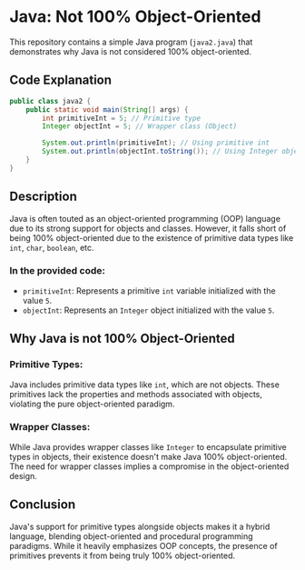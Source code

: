 # Java: Not 100% Object-Oriented

This repository contains a simple Java program (`java2.java`) that demonstrates why Java is not considered 100% object-oriented.

## Code Explanation

```java
public class java2 {
    public static void main(String[] args) {
        int primitiveInt = 5; // Primitive type
        Integer objectInt = 5; // Wrapper class (Object)

        System.out.println(primitiveInt); // Using primitive int
        System.out.println(objectInt.toString()); // Using Integer object
    }
}
```


## Description

Java is often touted as an object-oriented programming (OOP) language due to its strong support for objects and classes. However, it falls short of being 100% object-oriented due to the existence of primitive data types like `int`, `char`, `boolean`, etc.

### In the provided code:

- `primitiveInt`: Represents a primitive `int` variable initialized with the value `5`.
- `objectInt`: Represents an `Integer` object initialized with the value `5`.

## Why Java is not 100% Object-Oriented

### Primitive Types:

Java includes primitive data types like `int`, which are not objects. These primitives lack the properties and methods associated with objects, violating the pure object-oriented paradigm.

### Wrapper Classes:

While Java provides wrapper classes like `Integer` to encapsulate primitive types in objects, their existence doesn't make Java 100% object-oriented. The need for wrapper classes implies a compromise in the object-oriented design.

## Conclusion

Java's support for primitive types alongside objects makes it a hybrid language, blending object-oriented and procedural programming paradigms. While it heavily emphasizes OOP concepts, the presence of primitives prevents it from being truly 100% object-oriented.

